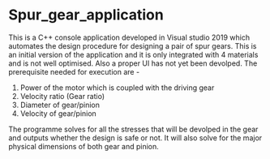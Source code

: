 # Spur_gear_application

This is a C++ console application developed in Visual studio 2019 which automates the design procedure for designing a pair of spur gears. 
This is an initial version of the application and it is only integrated with 4 materials and is not well optimised. Also a proper UI has not yet been devolped. 
The prerequisite needed for execution are -

1. Power of the motor which is coupled with the driving gear
2. Velocity ratio (Gear ratio)
3. Diameter of gear/pinion
4. Velocity of gear/pinion


The programme solves for all the stresses that will be devolped in the gear and outputs whether the design is safe or not. 
It will also solve for the major physical dimensions of both gear and pinion.

